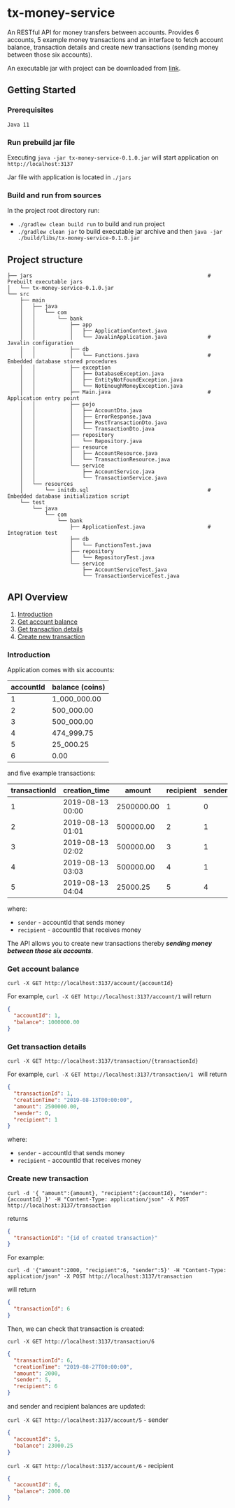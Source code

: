 # tx-money-service 

An RESTful API for money transfers between accounts. 
Provides 6 accounts, 5 example money transactions 
and an interface to fetch account balance, transaction details and create new transactions 
(sending money between those six accounts).

An executable jar with project can be downloaded from [link](https://github.com/Fedor-Bystrov/tx-money-service/raw/master/jars/tx-money-service-0.1.0.jar).

## Getting Started

### Prerequisites

`Java 11`

### Run prebuild jar file

Executing `java -jar tx-money-service-0.1.0.jar` will start application on `http://localhost:3137`

Jar file with application is located in `./jars`

### Build and run from sources

In the project root directory run:
 - `./gradlew clean build run` to build and run project
 - `./gradlew clean jar` to build executable jar archive and then `java -jar ./build/libs/tx-money-service-0.1.0.jar`

## Project structure

```
├── jars                                                        # Prebuilt executable jars 
│   └── tx-money-service-0.1.0.jar
└── src
    ├── main
    │   ├── java
    │   │   └── com
    │   │       └── bank
    │   │           ├── app
    │   │           │   ├── ApplicationContext.java             
    │   │           │   └── JavalinApplication.java             # Javalin configuration  
    │   │           ├── db
    │   │           │   └── Functions.java                      # Embedded database stored procedures
    │   │           ├── exception
    │   │           │   ├── DatabaseException.java
    │   │           │   ├── EntityNotFoundException.java
    │   │           │   └── NotEnoughMoneyException.java
    │   │           ├── Main.java                               # Application entry point
    │   │           ├── pojo
    │   │           │   ├── AccountDto.java
    │   │           │   ├── ErrorResponse.java
    │   │           │   ├── PostTransactionDto.java
    │   │           │   └── TransactionDto.java
    │   │           ├── repository
    │   │           │   └── Repository.java
    │   │           ├── resource
    │   │           │   ├── AccountResource.java
    │   │           │   └── TransactionResource.java
    │   │           └── service
    │   │               ├── AccountService.java
    │   │               └── TransactionService.java
    │   └── resources
    │       └── initdb.sql                                      # Embedded database initialization script                               
    └── test
        └── java
            └── com
                └── bank
                    ├── ApplicationTest.java                    # Integration test
                    ├── db
                    │   └── FunctionsTest.java
                    ├── repository
                    │   └── RepositoryTest.java
                    └── service
                        ├── AccountServiceTest.java
                        └── TransactionServiceTest.java

```

## API Overview

1. [Introduction](#Introduction)
2. [Get account balance](#get-account-balance)
3. [Get transaction details](#get-transaction-details)
4. [Create new transaction](#create-new-transaction)

### Introduction

Application comes with six accounts:

| accountId | balance (coins) |
|-----------|---------|
|1|1_000_000.00|
|2|500_000.00|
|3|500_000.00|
|4|474_999.75|
|5|25_000.25|
|6|0.00|

and five example transactions:

| transactionId | creation_time | amount | recipient | sender|
|---------------|---------------|--------|-----------|-------|
|1|2019-08-13 00:00|2500000.00|1|0|
|2|2019-08-13 01:01|500000.00|2|1|
|3|2019-08-13 02:02|500000.00|3|1|
|4|2019-08-13 03:03|500000.00|4|1|
|5|2019-08-13 04:04|25000.25|5|4|

where: 
- `sender` -  accountId that sends money
- `recipient` - accountId that receives money

The API allows you to create new transactions thereby _**sending money between those six accounts**_.

### Get account balance

    curl -X GET http://localhost:3137/account/{accountId}

For example, `curl -X GET http://localhost:3137/account/1` will return
```json
{
  "accountId": 1,
  "balance": 1000000.00
}
```

### Get transaction details

    curl -X GET http://localhost:3137/transaction/{transactionId}

For example, `curl -X GET http://localhost:3137/transaction/1 ` will return
```json
{
  "transactionId": 1,
  "creationTime": "2019-08-13T00:00:00",
  "amount": 2500000.00,
  "sender": 0,
  "recipient": 1
}
```
where: 
- `sender` -  accountId that sends money
- `recipient` - accountId that receives money

### Create new transaction

    curl -d '{ "amount":{amount}, "recipient":{accountId}, "sender":{accountId} }' -H "Content-Type: application/json" -X POST http://localhost:3137/transaction

returns
```json
{
  "transactionId": "{id of created transaction}"
}
```

For example: 

    curl -d '{"amount":2000, "recipient":6, "sender":5}' -H "Content-Type: application/json" -X POST http://localhost:3137/transaction
will return 
```json
{
  "transactionId": 6
}
```

Then, we can check that transaction is created:

    curl -X GET http://localhost:3137/transaction/6
```json
{
  "transactionId": 6,
  "creationTime": "2019-08-27T00:00:00",
  "amount": 2000,
  "sender": 5,
  "recipient": 6
}
```


and sender and recipient balances are updated:

`curl -X GET http://localhost:3137/account/5` - sender
```json
{
  "accountId": 5,
  "balance": 23000.25
}
```

`curl -X GET http://localhost:3137/account/6` - recipient
```json
{
  "accountId": 6,
  "balance": 2000.00
}
```
